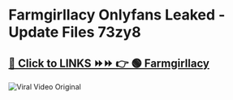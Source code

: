 
 # Farmgirllacy Onlyfans Leaked - Update Files 73zy8

## <h2><a href="https://clipsfans.com/Farmgirllacy&ref=git">🔗 Click to LINKS ⏩⏩ 👉 🟢 Farmgirllacy </a></h2>

<a href="https://clipsfans.com/Farmgirllacy&ref=git" rel="nofollow" data-target="animated-image.originalLink"><img src="https://i.ibb.co.com/xMMVF88/686577567.gif" alt="Viral Video Original" style="max-width: 100%; display: inline-block;" data-target="animated-image.originalImage"></a>

